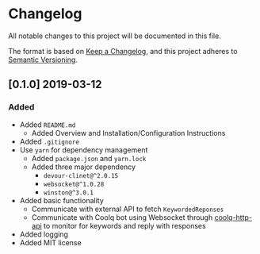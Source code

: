 # Changelog
All notable changes to this project will be documented in this file.

The format is based on [Keep a Changelog](https://keepachangelog.com/en/1.0.0/),
and this project adheres to [Semantic Versioning](https://semver.org/spec/v2.0.0.html).

## [0.1.0] 2019-03-12
### Added
- Added `README.md`
  - Added Overview and Installation/Configuration Instructions
- Added `.gitignore`
- Use `yarn` for dependency management
  - Added `package.json` and `yarn.lock`
  - Added three major dependency
    - `devour-clinet@^2.0.15`
    - `websocket@^1.0.28`
    - `winston@^3.0.1`
- Added basic functionality
  - Communicate with external API to fetch `KeywordedReponses`
  - Communicate with Coolq bot using Websocket through [coolq-http-api](https://github.com/richardchien/coolq-http-api) to monitor for keywords and reply with responses
- Added logging
- Added MIT license

